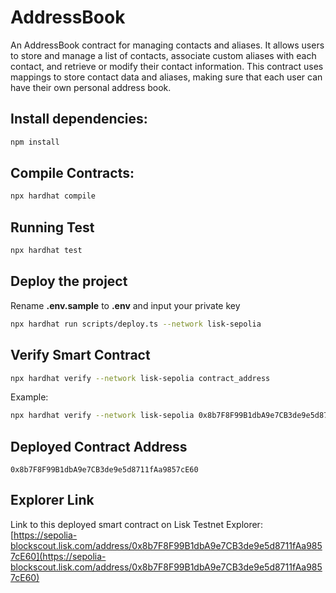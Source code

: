 # AddressBook
An AddressBook contract for managing contacts and aliases. It allows users to store and manage a list of contacts, associate custom aliases with each contact, and retrieve or modify their contact information. This contract uses mappings to store contact data and aliases, making sure that each user can have their own personal address book.

## Install dependencies:
```bash
npm install
```

## Compile Contracts:
```bash
npx hardhat compile
```
## Running Test
```bash
npx hardhat test
```

## Deploy the project
Rename **.env.sample** to **.env** and input your private key
```bash
npx hardhat run scripts/deploy.ts --network lisk-sepolia
```

## Verify Smart Contract
```bash
npx hardhat verify --network lisk-sepolia contract_address
```

Example:
```bash
npx hardhat verify --network lisk-sepolia 0x8b7F8F99B1dbA9e7CB3de9e5d8711fAa9857cE60
```

## Deployed Contract Address
```
0x8b7F8F99B1dbA9e7CB3de9e5d8711fAa9857cE60
```

## Explorer Link
Link to this deployed smart contract on Lisk Testnet Explorer: [https://sepolia-blockscout.lisk.com/address/0x8b7F8F99B1dbA9e7CB3de9e5d8711fAa9857cE60](https://sepolia-blockscout.lisk.com/address/0x8b7F8F99B1dbA9e7CB3de9e5d8711fAa9857cE60)